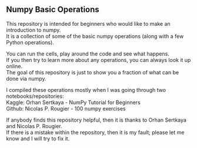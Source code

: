 ## Numpy Basic Operations

This repository is intended for beginners who would like to make an introduction to numpy.<br/>
It is a collection of some of the basic numpy operations (along with a few Python operations).

You can run the cells, play around the code and see what happens.<br/>
If you then try to learn more about any operations, you can always look it up online.<br/>
The goal of this repository is just to show you a fraction of what can be done via numpy.

I compiled these operations mostly when I was going through two notebooks/repositories:<br/>
Kaggle: Orhan Sertkaya - NumPy Tutorial for Beginners<br/>
Github: Nicolas P. Rougier - 100 numpy exercises

If anybody finds this repository helpful, then it is thanks to Orhan Sertkaya and Nicolas P. Rougier.<br/>
If there is a mistake within the repository, then it is my fault; please let me know and I will try to fix it.
